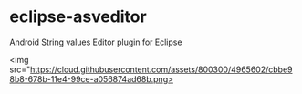 eclipse-asveditor
=================

Android String values Editor plugin for Eclipse

<img src="https://cloud.githubusercontent.com/assets/800300/4965602/cbbe98b8-678b-11e4-99ce-a056874ad68b.png>
